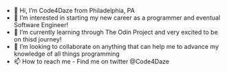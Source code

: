 - 👋 Hi, I’m Code4Daze from Philadelphia, PA
- 👀 I’m interested in starting my new career as a programmer and eventual Software Engineer!
- 🌱 I’m currently learning through The Odin Project and very excited to be on thisd journey!
- 💞️ I’m looking to collaborate on anything that can help me to advance my knowledge of all things programming
- 📫 How to reach me - Find me on twitter @Code4Daze

<!---
Daze-bot/Daze-bot is a ✨ special ✨ repository because its `README.md` (this file) appears on your GitHub profile.
You can click the Preview link to take a look at your changes.
--->
